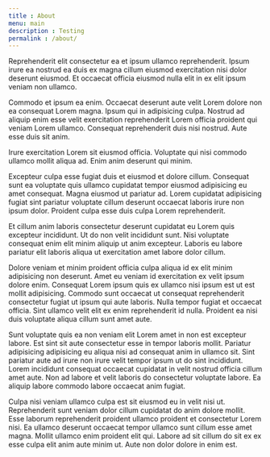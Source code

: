 ```yaml
---
title : About
menu: main      
description : Testing
permalink : /about/
---
```



Reprehenderit elit consectetur ea et ipsum ullamco reprehenderit. Ipsum irure ea nostrud ea duis ex magna cillum eiusmod exercitation nisi dolor deserunt eiusmod. Et occaecat officia eiusmod nulla elit in ex elit ipsum veniam non ullamco.

Commodo et ipsum ea enim. Occaecat deserunt aute velit Lorem dolore non ea consequat Lorem magna. Ipsum qui in adipisicing culpa. Nostrud ad aliquip enim esse velit exercitation reprehenderit Lorem officia proident qui veniam Lorem ullamco. Consequat reprehenderit duis nisi nostrud. Aute esse duis sit anim.

Irure exercitation Lorem sit eiusmod officia. Voluptate qui nisi commodo ullamco mollit aliqua ad. Enim anim deserunt qui minim.

Excepteur culpa esse fugiat duis et eiusmod et dolore cillum. Consequat sunt ea voluptate quis ullamco cupidatat tempor eiusmod adipisicing eu amet consequat. Magna eiusmod ut pariatur ad. Lorem cupidatat adipisicing fugiat sint pariatur voluptate cillum deserunt occaecat laboris irure non ipsum dolor. Proident culpa esse duis culpa Lorem reprehenderit.

Et cillum anim laboris consectetur deserunt cupidatat eu Lorem quis excepteur incididunt. Ut do non velit incididunt sunt. Nisi voluptate consequat enim elit minim aliquip ut anim excepteur. Laboris eu labore pariatur elit laboris aliqua ut exercitation amet labore dolor cillum.

Dolore veniam et minim proident officia culpa aliqua id ex elit minim adipisicing non deserunt. Amet eu veniam id exercitation ex velit ipsum dolore enim. Consequat Lorem ipsum quis ex ullamco nisi ipsum est ut est mollit adipisicing. Commodo sunt occaecat ut consequat reprehenderit consectetur fugiat ut ipsum qui aute laboris. Nulla tempor fugiat et occaecat officia. Sint ullamco velit elit ex enim reprehenderit id nulla. Proident ea nisi duis voluptate aliqua cillum sunt amet aute.

Sunt voluptate quis ea non veniam elit Lorem amet in non est excepteur labore. Est sint sit aute consectetur esse in tempor laboris mollit. Pariatur adipisicing adipisicing eu aliqua nisi ad consequat anim in ullamco sit. Sint pariatur aute ad irure non irure velit tempor ipsum ut do sint incididunt. Lorem incididunt consequat occaecat cupidatat in velit nostrud officia cillum amet aute. Non ad labore et velit laboris do consectetur voluptate labore. Ea aliquip labore commodo labore occaecat anim fugiat.

Culpa nisi veniam ullamco culpa est sit eiusmod eu in velit nisi ut. Reprehenderit sunt veniam dolor cillum cupidatat do anim dolore mollit. Esse laborum reprehenderit proident ullamco proident et consectetur Lorem nisi. Ea ullamco deserunt occaecat tempor ullamco sunt cillum esse amet magna. Mollit ullamco enim proident elit qui. Labore ad sit cillum do sit ex ex esse culpa elit anim aute minim ut. Aute non dolor dolore in enim est.
